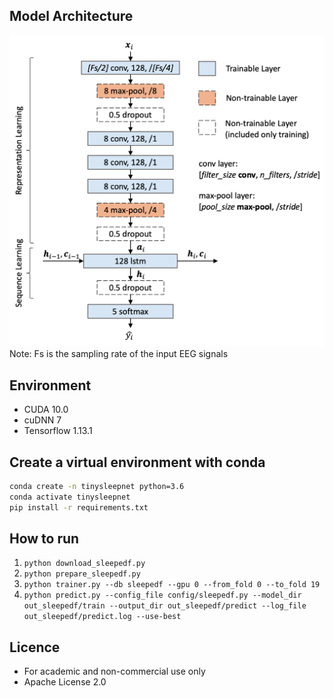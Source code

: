 ## Model Architecture
![TinySleepNet](./img/tinysleepnet.png)
Note: Fs is the sampling rate of the input EEG signals

<!-- ## Performance Comparison
![Performance Comparison](./img/compare_performance.png)
Note: ACC = accuracy, MF1 = Macro F1-Score -->

## Environment

* CUDA 10.0
* cuDNN 7
* Tensorflow 1.13.1

## Create a virtual environment with conda

```bash
conda create -n tinysleepnet python=3.6
conda activate tinysleepnet
pip install -r requirements.txt
```

## How to run

1. `python download_sleepedf.py`
1. `python prepare_sleepedf.py`
1. `python trainer.py --db sleepedf --gpu 0 --from_fold 0 --to_fold 19`
1. `python predict.py --config_file config/sleepedf.py --model_dir out_sleepedf/train --output_dir out_sleepedf/predict --log_file out_sleepedf/predict.log --use-best`

## Licence
- For academic and non-commercial use only
- Apache License 2.0
